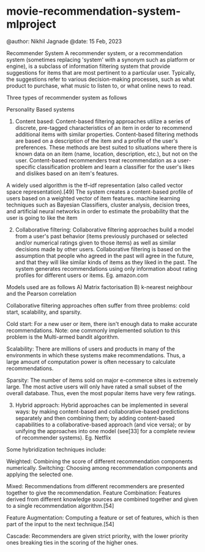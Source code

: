 # movie-recommendation-system-mlproject

@author: Nikhil Jagnade
@date: 15 Feb, 2023

Recommender System
A recommender system, or a recommendation system (sometimes replacing 'system' with a synonym such as platform or engine), is a subclass of information filtering system that provide suggestions for items that are most pertinent to a particular user.
Typically, the suggestions refer to various decision-making processes, such as what product to purchase, what music to listen to, or what online news to read.

Three types of recommender system as follows

Personality Based systems

1. Content based: Content-based filtering approaches utilize a series of discrete, pre-tagged characteristics of an item in order to recommend additional items with similar properties. Content-based filtering methods are based on a description of the item and a profile of the user's preferences. These methods are best suited to situations where there is known data on an item (name, location, description, etc.), but not on the user. Content-based recommenders treat recommendation as a user-specific classification problem and learn a classifier for the user's likes and dislikes based on an item's features.

A widely used algorithm is the tf–idf representation (also called vector space representation).[49] The system creates a content-based profile of users based on a weighted vector of item features. machine learning techniques such as Bayesian Classifiers, cluster analysis, decision trees, and artificial neural networks in order to estimate the probability that the user is going to like the item

2. Collaborative filtering: Collaborative filtering approaches build a model from a user's past behavior (items previously purchased or selected and/or numerical ratings given to those items) as well as similar decisions made by other users. Collaborative filtering is based on the assumption that people who agreed in the past will agree in the future, and that they will like similar kinds of items as they liked in the past. The system generates recommendations using only information about rating profiles for different users or items. Eg. amazon.com

Models used are as follows
A) Matrix factorisation
B) k-nearest neighbour and the Pearson correlation

Collaborative filtering approaches often suffer from three problems: cold start, scalability, and sparsity.

Cold start: For a new user or item, there isn't enough data to make accurate recommendations. Note: one commonly implemented solution to this problem is the Multi-armed bandit algorithm.

Scalability: There are millions of users and products in many of the environments in which these systems make recommendations. Thus, a large amount of computation power is often necessary to calculate recommendations.

Sparsity: The number of items sold on major e-commerce sites is extremely large. The most active users will only have rated a small subset of the overall database. Thus, even the most popular items have very few ratings.

3. Hybrid approach: Hybrid approaches can be implemented in several ways: by making content-based and collaborative-based predictions separately and then combining them; by adding content-based capabilities to a collaborative-based approach (and vice versa); or by unifying the approaches into one model (see[33] for a complete review of recommender systems). Eg. Netflix

Some hybridization techniques include:

Weighted: Combining the score of different recommendation components numerically.
Switching: Choosing among recommendation components and applying the selected one.

Mixed: Recommendations from different recommenders are presented together to give the recommendation.
Feature Combination: Features derived from different knowledge sources are combined together and given to a single recommendation algorithm.[54]

Feature Augmentation: Computing a feature or set of features, which is then part of the input to the next technique.[54]

Cascade: Recommenders are given strict priority, with the lower priority ones breaking ties in the scoring of the higher ones.
